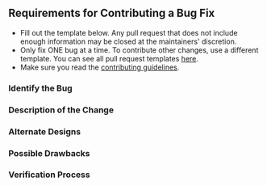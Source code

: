 ## Requirements for Contributing a Bug Fix

* Fill out the template below. Any pull request that does not include enough information may be closed at the maintainers' discretion.
* Only fix ONE bug at a time. To contribute other changes, use a different template. You can see all pull request templates [here](https://github.com/JazzBrotha/screenmycode/tree/master/.github/PULL_REQUEST_TEMPLATE).
* Make sure you read the [contributing guidelines](https://github.com/JazzBrotha/screenmycode/blob/master/CONTRIBUTING.md).

### Identify the Bug

<!-- Link to the issue of the bug that you're fixing.

If there is not yet an issue for your bug, please open a new issue and link it here. You can find templates to open an issue [here](https://github.com/JazzBrotha/screenmycode/tree/master/.github/ISSUE_TEMPLATE).
Note: One person's "bug" may be another person's "feature". If the pull request does not address an existing issue with a "bug" label, it may not be treated as such. -->

### Description of the Change

<!-- Describe the design of your change and what your code will be doing. If we can't understand what your code is doing from this description, we may close the pull request. Keep in mind that the maintainer reviewing this PR may not have worked with the code here recently, so please walk us through the concepts. -->

### Alternate Designs

<!-- Explain what other alternates were considered and why the proposed version was selected. -->

### Possible Drawbacks

<!-- What are the possible side-effects or negative impacts of the code change? -->

### Verification Process

<!-- What process did you follow to verify that the change has not introduced any regressions? Describe the actions you performed (including buttons you clicked, text you typed, commands you ran, etc.), and describe the results you observed. -->
